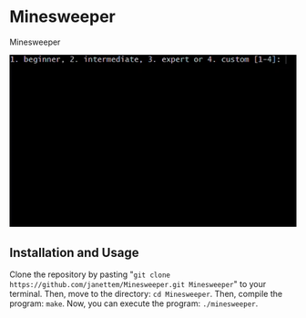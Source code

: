 # Minesweeper
Minesweeper

![Minesweeper](minesweeper.gif)

## Installation and Usage
Clone the repository by pasting "`git clone https://github.com/janettem/Minesweeper.git Minesweeper`" to your terminal. Then, move to the directory: `cd Minesweeper`. Then, compile the program: `make`. Now, you can execute the program: `./minesweeper`.
